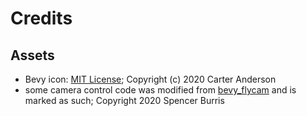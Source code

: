 # Credits

## Assets

* Bevy icon: [MIT License](licenses/Bevy_MIT_License.md); Copyright (c) 2020 Carter Anderson
* some camera control code was modified from [bevy_flycam](https://github.com/sburris0/bevy_flycam) and is marked as such; Copyright 2020 Spencer Burris
